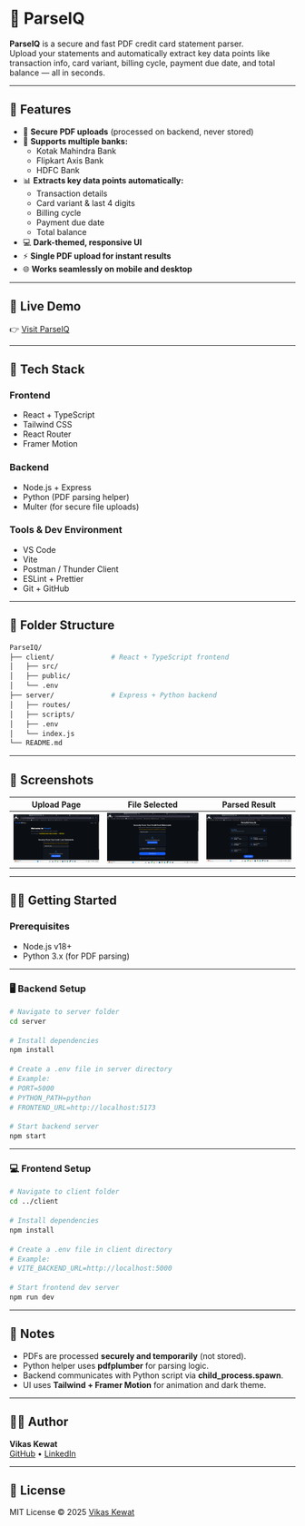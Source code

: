 # 📄 ParseIQ

**ParseIQ** is a secure and fast PDF credit card statement parser.  
Upload your statements and automatically extract key data points like transaction info, card variant, billing cycle, payment due date, and total balance — all in seconds.

---

## 🌟 Features

- 🔐 **Secure PDF uploads** (processed on backend, never stored)  
- 🧾 **Supports multiple banks:**
  - Kotak Mahindra Bank  
  - Flipkart Axis Bank  
  - HDFC Bank  
- 📊 **Extracts key data points automatically:**
  - Transaction details  
  - Card variant & last 4 digits  
  - Billing cycle  
  - Payment due date  
  - Total balance  
- 💻 **Dark-themed, responsive UI**  
- ⚡ **Single PDF upload for instant results**  
- 🌐 **Works seamlessly on mobile and desktop**

---

## 🚀 Live Demo  

👉 [Visit ParseIQ](https://sure-card-parser.vercel.app/)

---

## 🧰 Tech Stack

### Frontend
- React + TypeScript  
- Tailwind CSS  
- React Router  
- Framer Motion  

### Backend
- Node.js + Express  
- Python (PDF parsing helper)  
- Multer (for secure file uploads)

### Tools & Dev Environment
- VS Code  
- Vite  
- Postman / Thunder Client  
- ESLint + Prettier  
- Git + GitHub  

---

## 📁 Folder Structure

```bash
ParseIQ/
├── client/              # React + TypeScript frontend
│   ├── src/
│   ├── public/
│   └── .env
├── server/              # Express + Python backend
│   ├── routes/
│   ├── scripts/
│   ├── .env
│   └── index.js
└── README.md
```

---

## 📸 Screenshots

| Upload Page | File Selected | Parsed Result |
|--------------|---------------|---------------|
| ![Upload](https://github.com/codesbyvikas/sure-card-parser/blob/main/client/src/assets/screenshots/1.png?raw=true) | ![File Selected](https://github.com/codesbyvikas/sure-card-parser/blob/main/client/src/assets/screenshots/2.png?raw=true) | ![Result](https://github.com/codesbyvikas/sure-card-parser/blob/main/client/src/assets/screenshots/3.png?raw=true) |

---

## 🧑‍💻 Getting Started

### Prerequisites
- Node.js v18+  
- Python 3.x (for PDF parsing)

---

### 🖥️ Backend Setup

```bash
# Navigate to server folder
cd server

# Install dependencies
npm install

# Create a .env file in server directory
# Example:
# PORT=5000
# PYTHON_PATH=python
# FRONTEND_URL=http://localhost:5173

# Start backend server
npm start
```

---

### 💻 Frontend Setup

```bash
# Navigate to client folder
cd ../client

# Install dependencies
npm install

# Create a .env file in client directory
# Example:
# VITE_BACKEND_URL=http://localhost:5000

# Start frontend dev server
npm run dev
```

---

## 🧠 Notes

- PDFs are processed **securely and temporarily** (not stored).  
- Python helper uses **pdfplumber** for parsing logic.  
- Backend communicates with Python script via **child_process.spawn**.  
- UI uses **Tailwind + Framer Motion** for animation and dark theme.

---

## 👨‍💻 Author

**Vikas Kewat**  
[GitHub](https://github.com/codesbyvikas) • [LinkedIn](https://www.linkedin.com/in/vikaskewat) 

---

## 🪪 License

MIT License © 2025 [Vikas Kewat](https://github.com/codesbyvikas)
